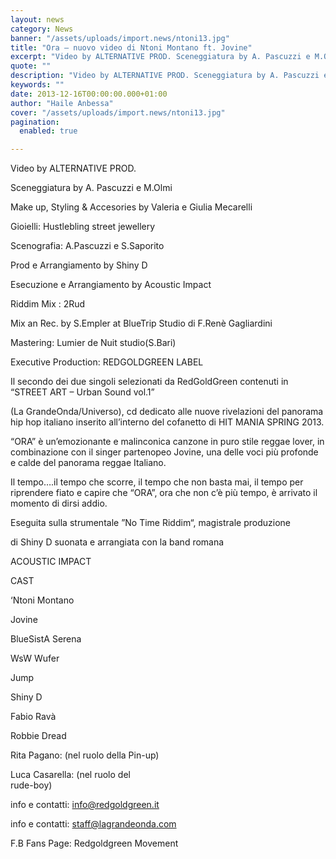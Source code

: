 ```yaml
---
layout: news
category: News
banner: "/assets/uploads/import.news/ntoni13.jpg"
title: "Ora – nuovo video di Ntoni Montano ft. Jovine"
excerpt: "Video by ALTERNATIVE PROD. Sceneggiatura by A. Pascuzzi e M.Olmi Make up, Styling & Accesories by Valeria e Giulia Mecarelli Gioielli: Hustlebling street jewellery Scenografia: A.Pascuzzi e S.Saporito Prod e Arrangiamento by Shiny D Esecuzione e Arrangiamento by Acoustic Impact Riddim Mix : 2Rud Mix an Rec. by S.Empler at BlueTrip Studio di F.Renè Gagliardini [&hellip"
quote: ""
description: "Video by ALTERNATIVE PROD. Sceneggiatura by A. Pascuzzi e M.Olmi Make up, Styling & Accesories by Valeria e Giulia Mecarelli Gioielli: Hustlebling street jewellery Scenografia: A.Pascuzzi e S.Saporito Prod e Arrangiamento by Shiny D Esecuzione e Arrangiamento by Acoustic Impact Riddim Mix : 2Rud Mix an Rec. by S.Empler at BlueTrip Studio di F.Renè Gagliardini [&hellip"
keywords: ""
date: 2013-12-16T00:00:00.000+01:00
author: "Haile Anbessa"
cover: "/assets/uploads/import.news/ntoni13.jpg"
pagination:
  enabled: true

---
```


[](https://hotmc.com/ora-nuovo-video-di-ntoni-montano-ft-jovine/ntoni13/)

Video by ALTERNATIVE PROD.

Sceneggiatura by A. Pascuzzi e M.Olmi

Make up, Styling & Accesories by Valeria e Giulia Mecarelli

Gioielli: Hustlebling street jewellery

Scenografia: A.Pascuzzi e S.Saporito

Prod e Arrangiamento by Shiny D

Esecuzione e Arrangiamento by Acoustic Impact

Riddim Mix : 2Rud

Mix an Rec. by S.Empler at BlueTrip Studio di F.Renè Gagliardini

Mastering: Lumier de Nuit studio(S.Bari)

Executive Production: REDGOLDGREEN LABEL

Il secondo dei due singoli selezionati da RedGoldGreen contenuti in “STREET ART – Urban Sound vol.1”

(La GrandeOnda/Universo), cd dedicato alle nuove rivelazioni del panorama hip hop italiano inserito all’interno del cofanetto di HIT MANIA SPRING 2013.

“ORA” è un’emozionante e malinconica canzone in puro stile reggae lover, in combinazione con il singer partenopeo Jovine, una delle voci più profonde e calde del panorama reggae Italiano.

Il tempo….il tempo che scorre, il tempo che non basta mai, il tempo per riprendere fiato e capire che “ORA”, ora che non c’è più tempo, è arrivato il momento di dirsi addio.

Eseguita sulla strumentale ”No Time Riddim“, magistrale produzione

di Shiny D suonata e arrangiata con la band romana

ACOUSTIC IMPACT

CAST

‘Ntoni Montano

Jovine

BlueSistA Serena

WsW Wufer

Jump

Shiny D

Fabio Ravà

Robbie Dread

Rita Pagano: (nel ruolo della Pin-up)

Luca Casarella: (nel ruolo del  
rude-boy)

info e contatti: info@redgoldgreen.it

info e contatti: staff@lagrandeonda.com

F.B Fans Page: Redgoldgreen Movement